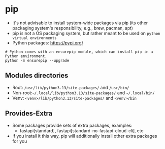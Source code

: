 # pip

- It's not advisable to install system-wide packages via pip (its other packaging system's responsibility, e.g., brew, pacman, apt)
- pip is not a OS packaging system, but rather meant to be used on `python virtual environments`
- Python packages: <https://pypi.org/>

```shell
# Python comes with an ensurepip module, which can install pip in a Python environment.
python -m ensurepip --upgrade
```

## Modules directories

- Root: `/usr/lib/python3.13/site-packages/` and `/usr/bin/`
- Non-root:`~/.local/lib/python3.13/site-packages/` and `~/.local/bin/`
- Venv: `<venv>/lib/python3.13/site-packages/` and `<venv>/bin`

## Provides-Extra

- Some packages provide sets of extra packages, examples:
  - fastapi[standard], fastapi[standard-no-fastapi-cloud-cli], etc
- If you install it this way, pip will additionally install other extra packages for you
